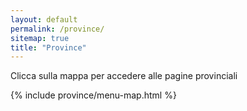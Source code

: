 ```yaml
---
layout: default
permalink: /province/
sitemap: true
title: "Province"
---
```

<p class="text-center">
    Clicca sulla mappa per accedere alle pagine provinciali
</p>

{% include province/menu-map.html %}